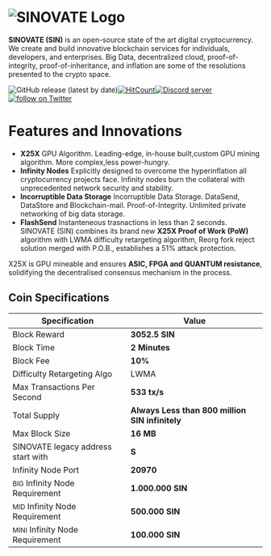 # ![SINOVATE Logo](https://sinovate.io/wp-content/uploads/2020/05/Untitled-3.png)


**SINOVATE (SIN)** is an open-source state of the art digital cryptocurrency. We create and build
innovative blockchain services for individuals, developers, and enterprises. Big Data, decentralized cloud,
proof-of-integrity, proof-of-inheritance, and inflation are some of the resolutions presented to the crypto space.

![GitHub release (latest by date)](https://img.shields.io/github/v/release/SINOVATEblockchain/SIN-core?label=release&style=flat-square)[![HitCount](http://hits.dwyl.com/SINOVATEblockchain/SIN-core.svg)](http://hits.dwyl.com/SINOVATEblockchain/SIN-core)<a href="https://discord.gg/WnRExsx"><img src="https://discordapp.com/api/guilds/494460434691391509/embed.png" alt="Discord server" /></a> <a href="https://twitter.com/intent/follow?screen_name=SinovateChain"><img src="https://img.shields.io/twitter/follow/SinovateChain.svg?style=social&logo=twitter" alt="follow on Twitter"></a>




# Features and Innovations

 - **X25X** GPU Algorithm. Leading-edge, in-house built,custom GPU mining algorithm. More complex,less power-hungry.
 - **Infinity Nodes** Explicitly designed to overcome the hyperinflation all cryptocurrency projects face. Infinity nodes burn the collateral with unprecedented network security and stability.
 - **Incorruptible Data Storage** Incorruptible Data Storage. DataSend, DataStore and Blockchain-mail. Proof-of-Integrity. Unlimited private networking of big data storage.
 - **FlashSend** Instanteneous trasnactions in less than 2 seconds.
SINOVATE (SIN) combines its brand new **X25X Proof of Work (PoW)** algorithm with LWMA difficulty retargeting algorithm, Reorg fork reject solution merged with P.O.B., establishes a 51% attack protection.

X25X is  GPU mineable and ensures **ASIC, FPGA and QUANTUM resistance**,  solidifying the decentralised consensus mechanism in the process. 



## Coin Specifications


|Specification| Value |
|--|--|
|Block Reward  | **3052.5 SIN** |
|Block Time  | **2 Minutes** |
|Block Fee  | **10%** |
|Difficulty Retargeting Algo | LWMA | 
|Max Transactions Per Second  | **533 tx/s** |
|Total Supply  | **Always Less than 800 million SIN infinitely** |
|Max Block Size  | **16 MB** |
|SINOVATE legacy address start with  | **S** |
|Infinity Node Port  | **20970** |
|<small>BIG</small> Infinity Node Requirement  | **1.000.000 SIN** |
|<small>MID</small> Infinity Node Requirement  | **500.000 SIN** |
|<small>MINI</small> Infinity Node Requirement  | **100.000 SIN** |

